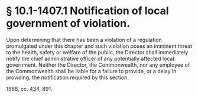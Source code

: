 # § 10.1-1407.1 Notification of local government of violation.

<p>Upon determining that there has been a violation of a regulation promulgated under this chapter and such violation poses an imminent threat to the health, safety or welfare of the public, the Director shall immediately notify the chief administrative officer of any potentially affected local government. Neither the Director, the Commonwealth, nor any employee of the Commonwealth shall be liable for a failure to provide, or a delay in providing, the notification required by this section.</p><p>1988, cc. 434, 891.</p>